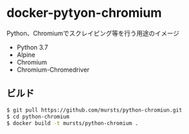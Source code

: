 # docker-pytyon-chromium

Python、Chromiumでスクレイピング等を行う用途のイメージ

- Python 3.7
- Alpine
- Chromium
- Chromium-Chromedriver

## ビルド

```sh
$ git pull https://github.com/mursts/python-chromiun.git
$ cd python-chromium
$ docker build -t mursts/python-chromium .
```
